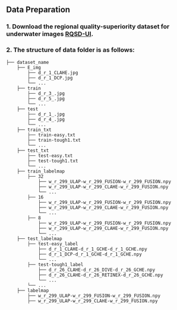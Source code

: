 ## Data Preparation
### 1. Download the regional quality-superiority dataset for underwater images [RQSD-UI](https://drive.google.com/drive/folders/1gA3Ic7yOSbHd3w214-AgMI9UleAt4bRM?usp=sharing).

### 2. The structure of data folder is as follows:
```
├── dataset_name
    ├── E_img
        ├── d_r_1_CLAHE.jpg
        ├── d_r_1_DCP.jpg
        └── ...
    ├── train
        ├── d_r_3_.jpg
        ├── d_r_5_.jpg
        └── ...
    ├── test
        ├── d_r_1_.jpg
        ├── d_r_4_.jpg
        └── ...
    ├── train_txt
        ├── train-easy.txt
        ├── train-tough1.txt
        └── ...
    ├── test_txt
        ├── test-easy.txt
        ├── test-tough1.txt
        └── ...
    ├── train_labelmap
        ├── 32
            ├── w_r_299_ULAP-w_r_299_FUSION-w_r_299_FUSION.npy
            ├── w_r_299_ULAP-w_r_299_CLAHE-w_r_299_FUSION.npy
            └── ...
        ├── 16
            ├── w_r_299_ULAP-w_r_299_FUSION-w_r_299_FUSION.npy
            ├── w_r_299_ULAP-w_r_299_CLAHE-w_r_299_FUSION.npy
            └── ...
        ├── 8
            ├── w_r_299_ULAP-w_r_299_FUSION-w_r_299_FUSION.npy
            ├── w_r_299_ULAP-w_r_299_CLAHE-w_r_299_FUSION.npy
            └── ...    
    ├── test_labelmap
        ├── test-easy_label
            ├── d_r_1_CLAHE-d_r_1_GCHE-d_r_1_GCHE.npy
            ├── d_r_1_DCP-d_r_1_GCHE-d_r_1_GCHE.npy
            └── ...
        ├── test-tough1_label
            ├── d_r_26_CLAHE-d_r_26_DIVE-d_r_26_GCHE.npy
            ├── d_r_26_CLAHE-d_r_26_RETINEX-d_r_26_GCHE.npy
            └── ...
        └── ...
    ├── labelmap
        ├── w_r_299_ULAP-w_r_299_FUSION-w_r_299_FUSION.npy
        ├── w_r_299_ULAP-w_r_299_CLAHE-w_r_299_FUSION.npy


```


